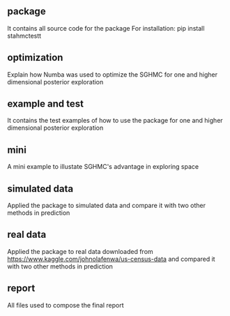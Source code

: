 ## package
It contains all source code for the package 
For installation:
pip install stahmctestt 

## optimization
Explain how Numba was used to optimize the SGHMC for one and 
higher dimensional posterior exploration

## example and test
It contains the test examples of how to use the package for one and 
higher dimensional posterior exploration

## mini
A mini example to illustate SGHMC's advantage in exploring space 

## simulated data
Applied the package to simulated data and compare it with two other methods in prediction

## real data
Applied the package to real data downloaded from
https://www.kaggle.com/johnolafenwa/us-census-data
 and compared it with two other methods in prediction

## report
All files used to compose the final report
